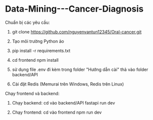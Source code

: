 # Data-Mining---Cancer-Diagnosis
Chuẩn bị các yêu cầu:

1. git clone https://github.com/nguyenvantun12345/Oral-cancer.git

2. Tạo môi trường Python ảo

3. pip install -r requirements.txt

4. cd frontend
npm install

5. sử dụng file .env đi kèm trong folder "Hướng dẫn cài" thả vào folder backend/API

6. Cài đặt Redis (Memurai trên Windows, Redis trên Linux)


Chạy frontend và backend:
1. Chạy backend: cd vào backend/API
    fastapi run dev

2. Chạy frontend: cd vào frontend
    npm run dev